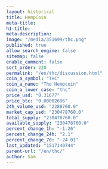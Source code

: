 ```yaml
---
layout: historical
title: HempCoin
meta-title: 
h1-title: 
meta-description: 
image: "/media/351699/thc.png"
published: true
allow_search_engine: false
sitemap: false
enable_comment: false
sort_order: 220
permalink: "/en/thc/discussion.html"
coin_a_symbol: "THC"
coin_a_name: "The Hempcoin"
coin_a_lower_case: "thc"
price_usd: "0.31677"
price_btc: "0.00002696"
24h_volume_usd: "2288760.0"
market_cap_usd: "230478760.0"
total_supply: "230478760.0"
available_supply: "230478760.0"
percent_change_1h: "-1.26"
percent_change_24h: "2.1"
percent_change_7d: "-24.01"
last_updated: "1517140744"
parent-url: "/en/thc/"
author: Sam
---
```


